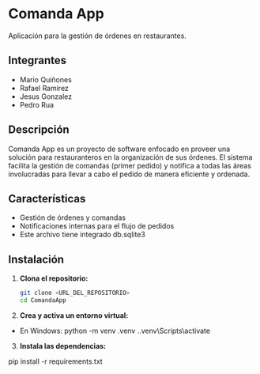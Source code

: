 # Comanda App

Aplicación para la gestión de órdenes en restaurantes.

## Integrantes

- Mario Quiñones
- Rafael Ramirez
- Jesus Gonzalez
- Pedro Rua

## Descripción

Comanda App es un proyecto de software enfocado en proveer una solución para restauranteros en la organización de sus órdenes. El sistema facilita la gestión de comandas (primer pedido) y notifica a todas las áreas involucradas para llevar a cabo el pedido de manera eficiente y ordenada.

## Características

- Gestión de órdenes y comandas
- Notificaciones internas para el flujo de pedidos
- Este archivo tiene integrado db.sqlite3 


## Instalación

1. **Clona el repositorio:**
   ```sh
   git clone <URL_DEL_REPOSITORIO>
   cd ComandaApp

2. **Crea y activa un entorno virtual:**

- En Windows:
python -m venv .venv
.\.venv\Scripts\activate

3. **Instala las dependencias:**

pip install -r requirements.txt

